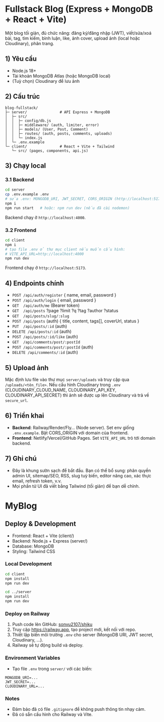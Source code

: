 # Fullstack Blog (Express + MongoDB + React + Vite)

Một blog tối giản, đủ chức năng: đăng ký/đăng nhập (JWT), viết/sửa/xoá bài, tag, tìm kiếm, bình luận, like, ảnh cover, upload ảnh (local hoặc Cloudinary), phân trang.

## 1) Yêu cầu
- Node.js 18+
- Tài khoản MongoDB Atlas (hoặc MongoDB local)
- (Tuỳ chọn) Cloudinary để lưu ảnh

## 2) Cấu trúc
```
blog-fullstack/
├─ server/               # API Express + MongoDB
│  ├─ src/
│  │  ├─ config/db.js
│  │  ├─ middleware/ (auth, limiter, error)
│  │  ├─ models/ (User, Post, Comment)
│  │  ├─ routes/ (auth, posts, comments, uploads)
│  │  └─ index.js
│  └─ .env.example
└─ client/               # React + Vite + Tailwind
   └─ src/ (pages, components, api.js)
```

## 3) Chạy local

### 3.1 Backend
```bash
cd server
cp .env.example .env
# sửa .env: MONGODB_URI, JWT_SECRET, CORS_ORIGIN (http://localhost:5173)
npm i
npm run start   # hoặc: npm run dev (nếu đã cài nodemon)
```

Backend chạy ở `http://localhost:4000`.

### 3.2 Frontend
```bash
cd client
npm i
# tạo file .env ở thư mục client nếu muốn cấu hình:
# VITE_API_URL=http://localhost:4000
npm run dev
```

Frontend chạy ở `http://localhost:5173`.

## 4) Endpoints chính
- `POST /api/auth/register` { name, email, password }
- `POST /api/auth/login` { email, password }
- `GET  /api/auth/me` (Bearer token)
- `GET  /api/posts` ?page ?limit ?q ?tag ?author ?status
- `GET  /api/posts/slug/:slug`
- `POST /api/posts` (auth) { title, content, tags[], coverUrl, status }
- `PUT  /api/posts/:id` (auth)
- `DELETE /api/posts/:id` (auth)
- `POST /api/posts/:id/like` (auth)
- `GET  /api/comments/post/:postId`
- `POST /api/comments/post/:postId` (auth)
- `DELETE /api/comments/:id` (auth)

## 5) Upload ảnh
Mặc định lưu file vào thư mục `server/uploads` và truy cập qua `/uploads/<tên_file>`.
Nếu cấu hình Cloudinary trong `.env` (CLOUDINARY_CLOUD_NAME, CLOUDINARY_API_KEY, CLOUDINARY_API_SECRET) thì ảnh sẽ được up lên Cloudinary và trả về `secure_url`.

## 6) Triển khai
- **Backend**: Railway/Render/Fly… (Node server). Set env giống `.env.example`. Bật CORS_ORIGIN với domain của frontend.
- **Frontend**: Netlify/Vercel/GitHub Pages. Set `VITE_API_URL` trỏ tới domain backend.

## 7) Ghi chú
- Đây là khung sườn sạch để bắt đầu. Bạn có thể bổ sung: phân quyền admin UI, sitemap/SEO, RSS, slug tuỳ biến, editor nâng cao, xác thực email, refresh token, v.v.
- Mọi phần tử UI đã viết bằng Tailwind (tối giản) để bạn dễ chỉnh.

# MyBlog

## Deploy & Development

- Frontend: React + Vite (client/)
- Backend: Node.js + Express (server/)
- Database: MongoDB
- Styling: Tailwind CSS

### Local Development
```bash
cd client
npm install
npm run dev

cd ../server
npm install
npm run dev
```

### Deploy on Railway
1. Push code lên GitHub: [sonvu2107/shiku](https://github.com/sonvu2107/shiku)
2. Truy cập https://railway.app, tạo project mới, kết nối với repo.
3. Thiết lập biến môi trường `.env` cho server (MongoDB URI, JWT secret, Cloudinary, ...).
4. Railway sẽ tự động build và deploy.

### Environment Variables
- Tạo file `.env` trong `server/` với các biến:
```
MONGODB_URI=...
JWT_SECRET=...
CLOUDINARY_URL=...
```

### Notes
- Đảm bảo đã có file `.gitignore` để không push thông tin nhạy cảm.
- Đã có sẵn cấu hình cho Railway và Vite.
